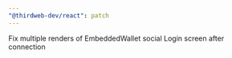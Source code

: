 ```yaml
---
"@thirdweb-dev/react": patch
---
```


Fix multiple renders of EmbeddedWallet social Login screen after connection

